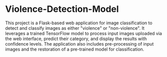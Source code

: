 # Violence-Detection-Model

This project is a Flask-based web application for image classification to detect and classify images as either "violence" or "non-violence". It leverages a trained TensorFlow model to process input images uploaded via the web interface, predict their category, and display the results with confidence levels. The application also includes pre-processing of input images and the restoration of a pre-trained model for classification.

